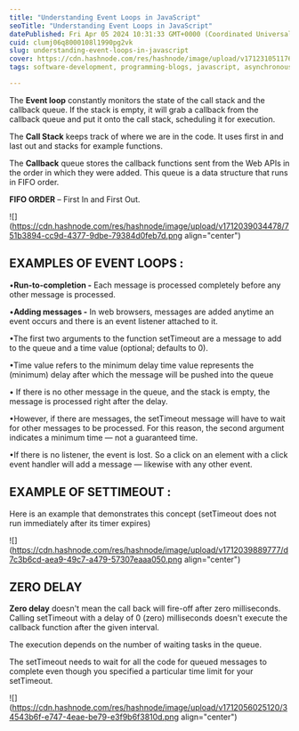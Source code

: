 ```yaml
---
title: "Understanding Event Loops in JavaScript"
seoTitle: "Understanding Event Loops in JavaScript"
datePublished: Fri Apr 05 2024 10:31:33 GMT+0000 (Coordinated Universal Time)
cuid: clumj06q8000108l1990pg2vk
slug: understanding-event-loops-in-javascript
cover: https://cdn.hashnode.com/res/hashnode/image/upload/v1712310511760/bd41279b-aadf-43c5-82c7-0ee3d35d828e.png
tags: software-development, programming-blogs, javascript, asynchronous, web-development, webdev, software-engineering, programming-languages

---
```


The **Event loop** constantly monitors the state of the call stack and the callback queue. If the stack is empty, it will grab a callback from the callback queue and put it onto the call stack, scheduling it for execution.

The **Call Stack** keeps track of where we are in the code. It uses first in and last out and stacks for example functions.

The **Callback** queue stores the callback functions sent from the Web APIs in the order in which they were added. This queue is a data structure that runs in FIFO order.

**FIFO ORDER** – First In and First Out.

![](https://cdn.hashnode.com/res/hashnode/image/upload/v1712039034478/751b3894-cc9d-4377-9dbe-79384d0feb7d.png align="center")

## EXAMPLES OF EVENT LOOPS :

•**Run-to-completion -** Each message is processed completely before any other message is processed.

•**Adding messages -** In web browsers, messages are added anytime an event occurs and there is an event listener attached to it.

•The first two arguments to the function setTimeout are a message to add to the queue and a time value (optional; defaults to 0).

•Time value refers to the minimum delay time value represents the (minimum) delay after which the message will be pushed into the queue

• If there is no other message in the queue, and the stack is empty, the message is processed right after the delay.

•However, if there are messages, the setTimeout message will have to wait for other messages to be processed. For this reason, the second argument indicates a minimum time — not a guaranteed time.

•If there is no listener, the event is lost. So a click on an element with a click event handler will add a message — likewise with any other event.

## EXAMPLE OF **SETTIMEOUT :**

Here is an example that demonstrates this concept (setTimeout does not run immediately after its timer expires)

![](https://cdn.hashnode.com/res/hashnode/image/upload/v1712039889777/d7c3b6cd-aea9-49c7-a479-57307eaaa050.png align="center")

## ZERO DELAY

**Zero delay** doesn't mean the call back will fire-off after zero milliseconds. Calling setTimeout with a delay of 0 (zero) milliseconds doesn't execute the callback function after the given interval.

The execution depends on the number of waiting tasks in the queue.

The setTimeout needs to wait for all the code for queued messages to complete even though you specified a particular time limit for your setTimeout.

![](https://cdn.hashnode.com/res/hashnode/image/upload/v1712056025120/34543b6f-e747-4eae-be79-e3f9b6f3810d.png align="center")